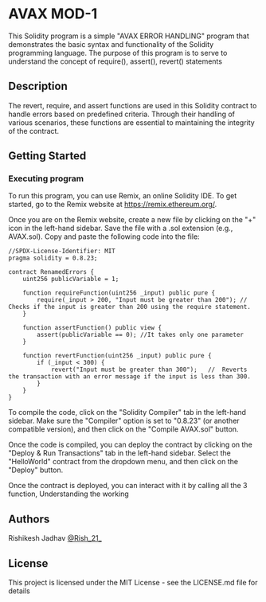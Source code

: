 # AVAX MOD-1

This Solidity program is a simple "AVAX ERROR HANDLING" program that demonstrates the basic syntax and functionality of the Solidity programming language. The purpose of this program is to serve to understand the concept of  require(), assert(), revert() statements

## Description
The revert, require, and assert functions are used in this Solidity contract to handle errors based on predefined criteria. Through their handling of various scenarios, these functions are essential to maintaining the integrity of the contract.

## Getting Started

### Executing program

To run this program, you can use Remix, an online Solidity IDE. To get started, go to the Remix website at https://remix.ethereum.org/.

Once you are on the Remix website, create a new file by clicking on the "+" icon in the left-hand sidebar. Save the file with a .sol extension (e.g., AVAX.sol). Copy and paste the following code into the file:

```
//SPDX-License-Identifier: MIT
pragma solidity = 0.8.23;

contract RenamedErrors {
    uint256 publicVariable = 1;

    function requireFunction(uint256 _input) public pure {
        require(_input > 200, "Input must be greater than 200"); // Checks if the input is greater than 200 using the require statement.
    }

    function assertFunction() public view {
        assert(publicVariable == 0); //It takes only one parameter
    }

    function revertFunction(uint256 _input) public pure {
        if (_input < 300) {
            revert("Input must be greater than 300");   //  Reverts the transaction with an error message if the input is less than 300.
        }
    }
}

```

To compile the code, click on the "Solidity Compiler" tab in the left-hand sidebar. Make sure the "Compiler" option is set to "0.8.23" (or another compatible version), and then click on the "Compile AVAX.sol" button.

Once the code is compiled, you can deploy the contract by clicking on the "Deploy & Run Transactions" tab in the left-hand sidebar. Select the "HelloWorld" contract from the dropdown menu, and then click on the "Deploy" button.

Once the contract is deployed, you can interact with it by calling all the 3 function, Understanding the working 

## Authors

Rishikesh Jadhav
[@Rish_21_](https://twitter.com/Rish_21_)


## License

This project is licensed under the MIT License - see the LICENSE.md file for details
